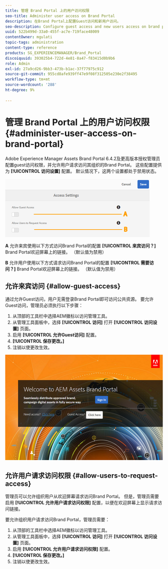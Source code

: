 ```yaml
---
title: 管理 Brand Portal 上的用户访问权限
seo-title: Administer user access on Brand Portal
description: 在Brand Portal上配置Guest访问和新用户访问。
seo-description: Configure guest access and new users access on brand portal.
uuid: 522b499d-33a0-455f-ac7e-719face48009
contentOwner: mgulati
topic-tags: administration
content-type: reference
products: SG_EXPERIENCEMANAGER/Brand_Portal
discoiquuid: 393025b4-722d-4e81-8a47-f83415d0b9b6
role: Admin
exl-id: 27a9cd26-9bb3-473b-b1ac-37f77975c912
source-git-commit: 955cd8afe939ff47e9f08f312505e230e2f38495
workflow-type: tm+mt
source-wordcount: '288'
ht-degree: 9%

---
```


# 管理 Brand Portal 上的用户访问权限 {#administer-user-access-on-brand-portal}

Adobe Experience Manager Assets Brand Portal 6.4.2及更高版本授权管理员配置guest访问权限，并允许用户请求访问其组织的Brand Portal。 这些配置提供为 **[!UICONTROL 访问设置]** 配置。 默认情况下，这两个设置都处于禁用状态。

![](assets/access-configs.png)

**A**   允许来宾使用以下方式访问Brand Portal的配置 **[!UICONTROL 来宾访问？]** Brand Portal欢迎屏幕上的链接。 （默认值为禁用）

**B**   允许用户使用以下方式请求访问Brand Portal的配置 **[!UICONTROL 需要访问？]** Brand Portal欢迎屏幕上的链接。 （默认值为禁用）

## 允许来宾访问 {#allow-guest-access}

通过允许Guest访问，用户无需登录Brand Portal即可访问公共资源。
要允许Guest访问，管理员必须执行以下步骤：

1. 从顶部的工具栏中选择AEM徽标以访问管理工具。
1. 从管理工具面板中，选择 **[!UICONTROL 访问]** 打开 **[!UICONTROL 访问设置]** 页面。
1. 启用 **[!UICONTROL 允许Guest访问]** 配置。
1. **[!UICONTROL 保存更改。]**
1. 注销以使更改生效。

![](assets/bp-welcome-screen.png)

## 允许用户请求访问权限 {#allow-users-to-request-access}

管理员可以允许组织用户从欢迎屏幕请求访问Brand Portal。 但是，管理员需要启用 **[!UICONTROL 允许用户请求访问权限]** 配置，以便在欢迎屏幕上显示请求访问链接。

要允许组织用户请求访问Brand Portal，管理员需要：

1. 从顶部的工具栏中选择AEM徽标以访问管理工具。
1. 从管理工具面板中，选择 **[!UICONTROL 访问]** 打开 **[!UICONTROL 访问设置]** 页面。
1. 启用 **[!UICONTROL 允许用户请求访问权限]** 配置。
1. **[!UICONTROL 保存更改。]**
1. 注销以使更改生效。
